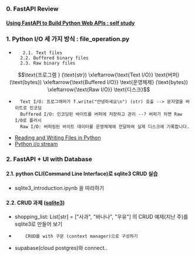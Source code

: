 ### 0. FastAPI Review
#### [Using FastAPI to Build Python Web APIs : self study](https://realpython.com/fastapi-python-web-apis/)

### 1. Python I/O 세 가지 방식 : file_operation.py
-        2.1. Text files
        2.2. Buffered binary files
        2.3. Raw binary files
$$\text{프로그램 } (\text{str}) \xleftarrow{\text{Text I/O}} \text{버퍼} (\text{bytes}) \xleftarrow{\text{Buffered I/O}} \text{운영체제} (\text{bytes}) \xleftarrow{\text{Raw I/O}} \text{디스크}$$
-       Text I/O: 프로그래머가 f.write("안녕하세요\n") (str) 호출 --> 문자열을 바이트로 인코딩
        Buffered I/O: 인코딩된 바이트를 버퍼에 저장하고 관리 --? 버퍼가 차면 Raw I/O로 플러시
        Raw I/O: 버퍼링된 바이트 데이터를 운영체제에 전달하여 실제 디스크에 기록합니다.

- [Reading and Writing Files in Python ](https://realpython.com/read-write-files-python/)
- [Python i/o stream](https://docs.python.org/ko/3.13/library/io.html)

### 2. FastAPI + UI with Database
#### 2.1. python CLI(Command Line Interface)로 sqlite3 CRUD 실습
- sqlite3_introduction.ipynb 을 따라하기

#### 2.2. CRUD 과제 ([sqlite3](https://docs.python.org/3/library/sqlite3.html#sqlite3-tutorial))
- shopping_list: List[str] = ["사과", "바나나", "우유"] 의 CRUD 예제(지난 주)를 sqlite3로 만들어 보기
-         CRUD를 with 구문 (context manager)으로 구성하기
- supabase(cloud postgres)와 connect..

